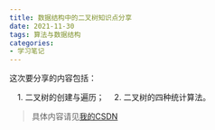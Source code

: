 ```yaml
---
title: 数据结构中的二叉树知识点分享
date: 2021-11-30
tags: 算法与数据结构
categories:
- 学习笔记
---
```


这次要分享的内容包括：

&emsp;1. 二叉树的创建与遍历；
&emsp;2. 二叉树的四种统计算法。

> 具体内容请见[我的CSDN](https://blog.csdn.net/LWanTao/article/details/121625661)
